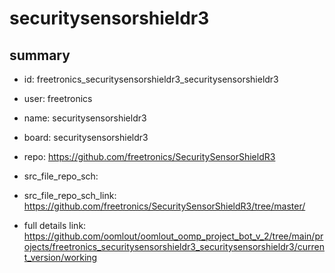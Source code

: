 # securitysensorshieldr3
 
## summary 
* id: freetronics_securitysensorshieldr3_securitysensorshieldr3
* user: freetronics
* name: securitysensorshieldr3
* board: securitysensorshieldr3
* repo: https://github.com/freetronics/SecuritySensorShieldR3



* src_file_repo_sch: 
* src_file_repo_sch_link: https://github.com/freetronics/SecuritySensorShieldR3/tree/master/
* full details link: https://github.com/oomlout/oomlout_oomp_project_bot_v_2/tree/main/projects/freetronics_securitysensorshieldr3_securitysensorshieldr3/current_version/working  







